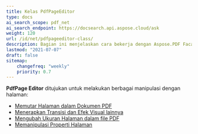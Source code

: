 ```yaml
---
title: Kelas PdfPageEditor
type: docs
ai_search_scope: pdf_net
ai_search_endpoint: https://docsearch.api.aspose.cloud/ask
weight: 120
url: /id/net/pdfpageeditor-class/
description: Bagian ini menjelaskan cara bekerja dengan Aspose.PDF Facades menggunakan Kelas PdfPageEditor.
lastmod: "2021-07-07"
draft: false
sitemap:
    changefreq: "weekly"
    priority: 0.7
---
```

**PdfPage Editor** ditujukan untuk melakukan berbagai manipulasi dengan halaman:

- [Memutar Halaman dalam Dokumen PDF](/pdf/net/working-with-page-rotation/)
- [Menerapkan Transisi dan Efek Visual lainnya](/pdf/net/editing-a-pdf-s-individual-pages-using-pdfpageeditor-class/)
- [Mengubah Ukuran Halaman dalam file PDF](/pdf/net/changing-page-sizes-in-a-pdf-file/)
- [Memanipulasi Properti Halaman](/pdf/net/manipulate-page-properties/)